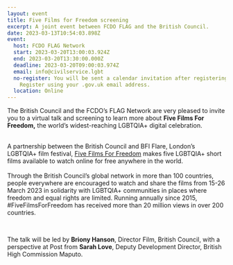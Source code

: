 ```yaml
---
layout: event
title: Five Films for Freedom screening
excerpt: A joint event between FCDO FLAG and the British Council.
date: 2023-03-13T10:54:03.898Z
event:
  host: FCDO FLAG Network
  start: 2023-03-20T13:00:03.924Z
  end: 2023-03-20T13:30:00.000Z
  deadline: 2023-03-20T09:00:03.974Z
  email: info@civilservice.lgbt
  no-register: You will be sent a calendar invitation after registering by email.
    Register using your .gov.uk email address.
  location: Online
---
```

The British Council and the FCDO’s FLAG Network are very pleased to invite you to a virtual talk and screening to learn more about **Five Films For Freedom,** the world’s widest-reaching LGBTQIA+ digital celebration.

\
A partnership between the British Council and BFI Flare, London’s LGBTQIA+ film festival, [Five Films For Freedom](https://eur03.safelinks.protection.outlook.com/?url=https%3A%2F%2Ffilm.britishcouncil.org%2Fabout%2Fwork%2Ffivefilmsforfreedom&data=05%7C01%7CSam.Woolven%40fcdo.gov.uk%7C1f75b3751344471ba92a08db1fea96f0%7Cd3a2d0d37cc84f52bbf985bd43d94279%7C0%7C0%7C638138864651967440%7CUnknown%7CTWFpbGZsb3d8eyJWIjoiMC4wLjAwMDAiLCJQIjoiV2luMzIiLCJBTiI6Ik1haWwiLCJXVCI6Mn0%3D%7C3000%7C%7C%7C&sdata=b5lD9XtBfIvhmLC0inK9YvcQGZ7J6j3APxIZKueS5FE%3D&reserved=0) makes five LGBTQIA+ short films available to watch online for free anywhere in the world.\
\
Through the British Council’s global network in more than 100 countries, people everywhere are encouraged to watch and share the films from 15-26 March 2023 in solidarity with LGBTQIA+ communities in places where freedom and equal rights are limited. Running annually since 2015, #FiveFilmsForFreedom has received more than 20 million views in over 200 countries.

 

The talk will be led by **Briony Hanson**, Director Film, British Council, with a perspective at Post from **Sarah Love**, Deputy Development Director, British High Commission Maputo.